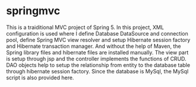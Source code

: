 # springmvc
This is a traiditional MVC project of Spring 5. In this project,  XML configuration is used where I define Database DataSource and connection pool, define Spring MVC view resolver and setup Hibernate session factory and Hibernate transaction manager. And without the help of Maven, the Spring library files and hibernate files are installed manually. The view part is setup through jsp and the controller implements the functions of CRUD. DAO objects help to setup the relationship from entity to the database table through hibernate session factory. Since the database is MySql, the MySql script is also provided here.

